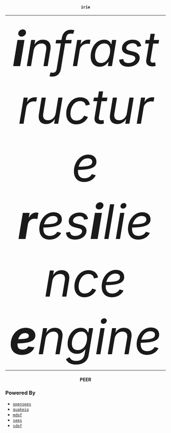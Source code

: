 <div align="center">
<h4><code>irie</code></h4>
<hr>
<span style="font-size: 150;"><i><b>i</b>nfrastructure <b>r</b>es<b>i</b>lience <b>e</b>ngine</i></span>
<hr>
<h4>PEER</h4>
</div>

### Powered By

- [`opensees`](https://pypi.org/project/opensees)
- [`quakeio`](https://pypi.org/project/quakeio)
- [`mdof`](https://pypi.org/project/mdof)
- [`sees`](https://pypi.org/project/sees)
- [`sdof`](https://pypi.org/project/sdof)

